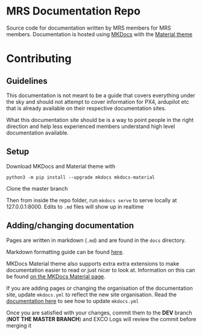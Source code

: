 # MRS Documentation Repo

Source code for documentation written by MRS members for MRS members. Documentation is hosted using [MKDocs](https://www.mkdocs.org/)  with the [Material theme](https://squidfunk.github.io/mkdocs-material/)

# Contributing

## Guidelines
This documentation is not meant to be a guide that covers everything under the sky and should not attempt to cover information for PX4, ardupilot etc that is already available on their respective documentation sites.

What this documentation site should be is a way to point people in the right direction and help less experienced members understand high level documentation available.

## Setup
Download MKDocs and Material theme with  
```
python3 -m pip install --upgrade mkdocs mkdocs-material
```
Clone the master branch

Then from inside the repo folder, run `mkdocs serve` to serve locally at 127.0.0.1:8000. Edits to `.md` files will show up in realtime

## Adding/changing documentation
Pages are written in markdown (`.md`) and are found in the `docs` directory.

Markdown formatting guide can be found [here](https://docs.github.com/en/get-started/writing-on-github/getting-started-with-writing-and-formatting-on-github/basic-writing-and-formatting-syntax).

MKDocs Material theme also supports extra extra extensions to make documentation easier to read or just nicer to look at. Information on this can be found [on the MKDocs Material page](https://squidfunk.github.io/mkdocs-material/reference/).

If you are adding pages or changing the organisation of the documentation site, update `mkdocs.yml` to reflect the new site organisation. Read the [documentation here](https://squidfunk.github.io/mkdocs-material/creating-your-site/) to see how to update `mkdocs.yml`

Once you are satisfied with your changes, commit them to the **DEV** branch (**NOT THE MASTER BRANCH**) and EXCO Logs will review the commit before merging it
